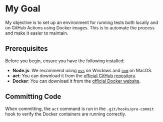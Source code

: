 # My Goal

My objective is to set up an environment for running tests both locally and on GitHub Actions using Docker images.
This is to automate the process and make it easier to maintain.

## Prerequisites

Before you begin, ensure you have the following installed:

- **Node.js**: We recommend using [`nvs`](https://github.com/jasongin/nvs) on Windows and [`nvm`](https://github.com/nvm-sh/nvm) on MacOS.
- **act**: You can download it from the [official GitHub repository](https://github.com/nektos/act).
- **Docker**: You can download it from the [official Docker website](https://www.docker.com/products/docker-desktop).

## Committing Code

When committing, the `act` command is run in the `.git/hooks/pre-commit` hook to verify the Docker containers are running correctly.

